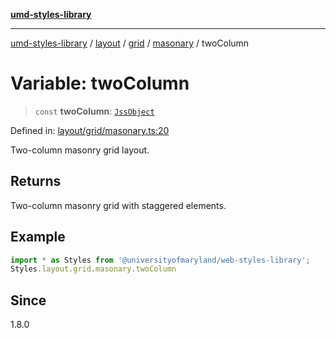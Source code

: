 [**umd-styles-library**](../../../../../../README.md)

***

[umd-styles-library](../../../../../../modules.md) / [layout](../../../../../README.md) / [grid](../../../README.md) / [masonary](../README.md) / twoColumn

# Variable: twoColumn

> `const` **twoColumn**: [`JssObject`](../../../../../../utilities/namespaces/transform/type-aliases/JssObject.md)

Defined in: [layout/grid/masonary.ts:20](https://github.com/UMD-Digital/design-system/blob/2d95010ba8e3e1595ebab66599330577b600c5fb/packages/styles/source/layout/grid/masonary.ts#L20)

Two-column masonry grid layout.

## Returns

Two-column masonry grid with staggered elements.

## Example

```typescript
import * as Styles from '@universityofmaryland/web-styles-library';
Styles.layout.grid.masonary.twoColumn
```

## Since

1.8.0
